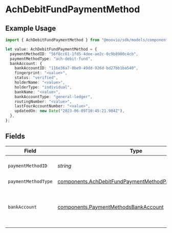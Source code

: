 # AchDebitFundPaymentMethod

## Example Usage

```typescript
import { AchDebitFundPaymentMethod } from "@moovio/sdk/models/components";

let value: AchDebitFundPaymentMethod = {
  paymentMethodID: "56f8cc61-1fd5-4dee-ae2c-0c9b8900c4cb",
  paymentMethodType: "ach-debit-fund",
  bankAccount: {
    bankAccountID: "116e36a7-0be9-49dd-926d-bd27bb1ba540",
    fingerprint: "<value>",
    status: "verified",
    holderName: "<value>",
    holderType: "individual",
    bankName: "<value>",
    bankAccountType: "general-ledger",
    routingNumber: "<value>",
    lastFourAccountNumber: "<value>",
    updatedOn: new Date("2023-06-09T10:45:21.984Z"),
  },
};
```

## Fields

| Field                                                                                                                          | Type                                                                                                                           | Required                                                                                                                       | Description                                                                                                                    |
| ------------------------------------------------------------------------------------------------------------------------------ | ------------------------------------------------------------------------------------------------------------------------------ | ------------------------------------------------------------------------------------------------------------------------------ | ------------------------------------------------------------------------------------------------------------------------------ |
| `paymentMethodID`                                                                                                              | *string*                                                                                                                       | :heavy_check_mark:                                                                                                             | ID of the payment method.                                                                                                      |
| `paymentMethodType`                                                                                                            | [components.AchDebitFundPaymentMethodPaymentMethodType](../../models/components/achdebitfundpaymentmethodpaymentmethodtype.md) | :heavy_check_mark:                                                                                                             | N/A                                                                                                                            |
| `bankAccount`                                                                                                                  | [components.PaymentMethodsBankAccount](../../models/components/paymentmethodsbankaccount.md)                                   | :heavy_check_mark:                                                                                                             | A bank account as contained within a payment method.                                                                           |